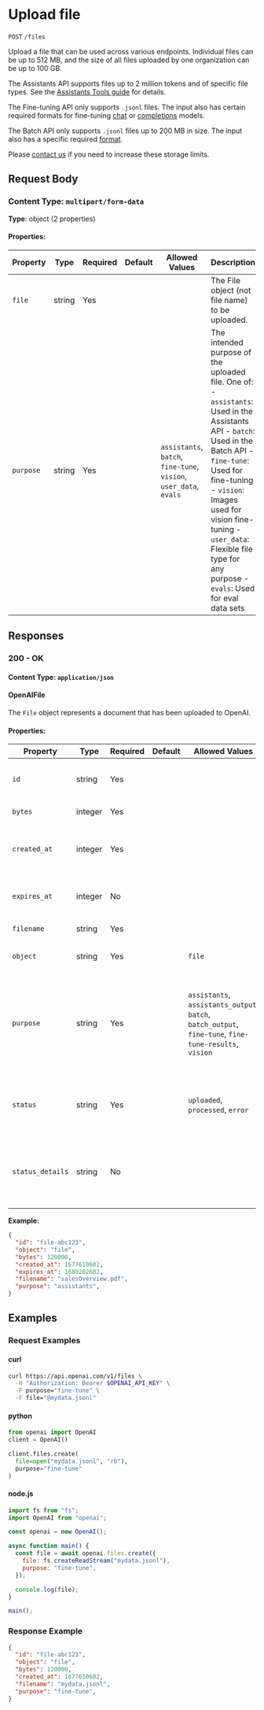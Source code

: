 # Upload file

`POST` `/files`

Upload a file that can be used across various endpoints. Individual files can be up to 512 MB, and the size of all files uploaded by one organization can be up to 100 GB.

The Assistants API supports files up to 2 million tokens and of specific file types. See the [Assistants Tools guide](/docs/assistants/tools) for details.

The Fine-tuning API only supports `.jsonl` files. The input also has certain required formats for fine-tuning [chat](/docs/api-reference/fine-tuning/chat-input) or [completions](/docs/api-reference/fine-tuning/completions-input) models.

The Batch API only supports `.jsonl` files up to 200 MB in size. The input also has a specific required [format](/docs/api-reference/batch/request-input).

Please [contact us](https://help.openai.com/) if you need to increase these storage limits.


## Request Body

### Content Type: `multipart/form-data`

**Type**: object (2 properties)

#### Properties:

| Property | Type | Required | Default | Allowed Values | Description |
| -------- | ---- | -------- | ------- | -------------- | ----------- |
| `file` | string | Yes |  |  | The File object (not file name) to be uploaded. <br>  |
| `purpose` | string | Yes |  | `assistants`, `batch`, `fine-tune`, `vision`, `user_data`, `evals` | The intended purpose of the uploaded file. One of: - `assistants`: Used in the Assistants API - `batch`: Used in the Batch API - `fine-tune`: Used for fine-tuning - `vision`: Images used for vision fine-tuning - `user_data`: Flexible file type for any purpose - `evals`: Used for eval data sets <br>  |
## Responses

### 200 - OK

#### Content Type: `application/json`

#### OpenAIFile

The `File` object represents a document that has been uploaded to OpenAI.

#### Properties:

| Property | Type | Required | Default | Allowed Values | Description |
| -------- | ---- | -------- | ------- | -------------- | ----------- |
| `id` | string | Yes |  |  | The file identifier, which can be referenced in the API endpoints. |
| `bytes` | integer | Yes |  |  | The size of the file, in bytes. |
| `created_at` | integer | Yes |  |  | The Unix timestamp (in seconds) for when the file was created. |
| `expires_at` | integer | No |  |  | The Unix timestamp (in seconds) for when the file will expire. |
| `filename` | string | Yes |  |  | The name of the file. |
| `object` | string | Yes |  | `file` | The object type, which is always `file`. |
| `purpose` | string | Yes |  | `assistants`, `assistants_output`, `batch`, `batch_output`, `fine-tune`, `fine-tune-results`, `vision` | The intended purpose of the file. Supported values are `assistants`, `assistants_output`, `batch`, `batch_output`, `fine-tune`, `fine-tune-results` and `vision`. |
| `status` | string | Yes |  | `uploaded`, `processed`, `error` | Deprecated. The current status of the file, which can be either `uploaded`, `processed`, or `error`. |
| `status_details` | string | No |  |  | Deprecated. For details on why a fine-tuning training file failed validation, see the `error` field on `fine_tuning.job`. |
**Example:**

```json
{
  "id": "file-abc123",
  "object": "file",
  "bytes": 120000,
  "created_at": 1677610602,
  "expires_at": 1680202602,
  "filename": "salesOverview.pdf",
  "purpose": "assistants",
}

```

## Examples

### Request Examples

#### curl
```bash
curl https://api.openai.com/v1/files \
  -H "Authorization: Bearer $OPENAI_API_KEY" \
  -F purpose="fine-tune" \
  -F file="@mydata.jsonl"

```

#### python
```python
from openai import OpenAI
client = OpenAI()

client.files.create(
  file=open("mydata.jsonl", "rb"),
  purpose="fine-tune"
)

```

#### node.js
```javascript
import fs from "fs";
import OpenAI from "openai";

const openai = new OpenAI();

async function main() {
  const file = await openai.files.create({
    file: fs.createReadStream("mydata.jsonl"),
    purpose: "fine-tune",
  });

  console.log(file);
}

main();
```

### Response Example

```json
{
  "id": "file-abc123",
  "object": "file",
  "bytes": 120000,
  "created_at": 1677610602,
  "filename": "mydata.jsonl",
  "purpose": "fine-tune",
}

```

